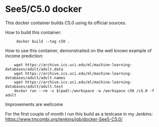 # See5/C5.0 docker 

This docker container builds C5.0 using its official sources.

How to build this container:

         docker build --tag c50 .
  
How to use this container, demonstraited on the well known example of income prediction:

        wget https://archive.ics.uci.edu/ml/machine-learning-databases/adult/adult.data
        wget https://archive.ics.uci.edu/ml/machine-learning-databases/adult/adult.names
        wget https://archive.ics.uci.edu/ml/machine-learning-databases/adult/adult.test
        docker run --rm -v $(pwd):/workspace -w /workspace c50 /c5.0 -f adult
        
Improvements are wellcome

For the first couple of month I run this build as a testcase in my Jenkins:
https://www.tmcombi.org/jenkins/job/docker-See5-C5.0/
